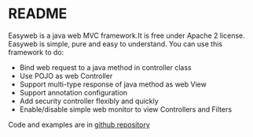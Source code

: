 # README

Easyweb is a java web MVC framework.It is free under Apache 2 license. Easyweb is simple, pure and easy to understand. You can use this framework to do:

* Bind web request to a java method in controller class
* Use POJO as web Controller
* Support multi-type response of java method as web View
* Support annotation configuration
* Add security controller flexibly and quickly
* Enable/disable simple web monitor to view Controllers and Filters

Code and examples are in [github repository](https://github.com/daileyet/openlibs.easywebframework)

